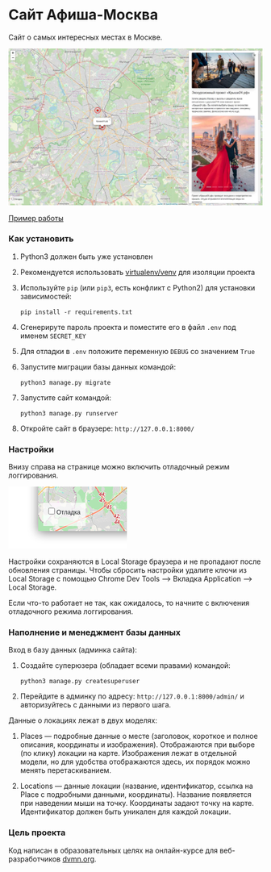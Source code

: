 # Сайт Афиша-Москва

Сайт о самых интересных местах в Москве.

![Пример работы](examples/example.jpg)

[Пример работы](http://wheretogofaholo.pythonanywhere.com/)

### Как установить

1. Python3 должен быть уже установлен

2. Рекомендуется использовать [virtualenv/venv](https://docs.python.org/3/library/venv.html) для изоляции проекта

3. Используйте `pip` (или `pip3`, есть конфликт с Python2) для установки зависимостей:
    ```
    pip install -r requirements.txt
    ```

4. Сгенерируте пароль проекта и поместите его в файл `.env` под именем `SECRET_KEY`

5. Для отладки в `.env` положите переменную `DEBUG` со значением `True`

6. Запустите миграции базы данных командой:
    ```
    python3 manage.py migrate
    ```

7. Запустите сайт командой:
    ```
    python3 manage.py runserver
    ```

8. Откройте сайт в браузере: `http://127.0.0.1:8000/`

### Настройки

Внизу справа на странице можно включить отладочный режим логгирования.

![debug mode](examples/debug-option.png)

Настройки сохраняются в Local Storage браузера и не пропадают после обновления страницы. Чтобы сбросить настройки удалите ключи из Local Storage с помощью Chrome Dev Tools —&gt; Вкладка Application —&gt; Local Storage.

Если что-то работает не так, как ожидалось, то начните с включения отладочного режима логгирования.


### Наполнение и менеджмент базы данных

Вход в базу данных (админка сайта):

1. Создайте суперюзера (обладает всеми правами) командой:
    ```
    python3 manage.py createsuperuser
    ```

2. Перейдите в админку по адресу: `http://127.0.0.1:8000/admin/` и авторизуйтесь с данными из первого шага.

Данные о локациях лежат в двух моделях:

1. Places — подробные данные о месте (заголовок, короткое и полное описания, координаты и изображения). Отображаются при выборе (по клику) локации на карте. Изображения лежат в отдельной модели, но для удобства отображаются здесь, их порядок можно менять перетаскиванием.

2. Locations — данные локации (название, идентификатор, ссылка на Place с подробными данными, координаты). Название появляется при наведении мыши на точку. Координаты задают точку на карте. Идентификатор должен быть уникален для каждой локации.


### Цель проекта

Код написан в образовательных целях на онлайн-курсе для веб-разработчиков [dvmn.org](https://dvmn.org/).
